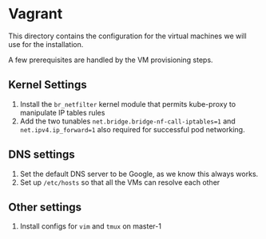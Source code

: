 # Vagrant

This directory contains the configuration for the virtual machines we will use for the installation.

A few prerequisites are handled by the VM provisioning steps.

## Kernel Settings

1. Install the `br_netfilter` kernel module that permits kube-proxy to manipulate IP tables rules
1. Add the two tunables `net.bridge.bridge-nf-call-iptables=1` and `net.ipv4.ip_forward=1` also required for successful pod networking.

## DNS settings

1. Set the default DNS server to be Google, as we know this always works.
1. Set up `/etc/hosts` so that all the VMs can resolve each other

## Other settings

1. Install configs for `vim` and `tmux` on master-1
